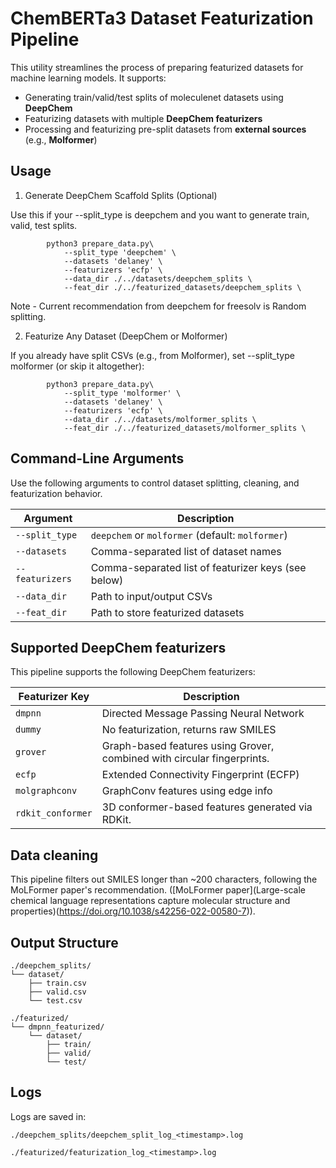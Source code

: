 # ChemBERTa3 Dataset Featurization Pipeline

This utility streamlines the process of preparing featurized datasets for machine learning models. 
It supports:

- Generating train/valid/test splits of moleculenet datasets using **DeepChem**
- Featurizing datasets with multiple **DeepChem featurizers**
- Processing and featurizing pre-split datasets from **external sources** (e.g., **Molformer**)

## Usage

1. Generate DeepChem Scaffold Splits (Optional)

Use this if your --split_type is deepchem and you want to generate train, valid, test splits.

```
        python3 prepare_data.py\
            --split_type 'deepchem' \
            --datasets 'delaney' \
            --featurizers 'ecfp' \
            --data_dir ./../datasets/deepchem_splits \
            --feat_dir ./../featurized_datasets/deepchem_splits \
```

Note - Current recommendation from deepchem for freesolv is Random splitting.

2. Featurize Any Dataset (DeepChem or Molformer)

If you already have split CSVs (e.g., from Molformer), set --split_type molformer (or skip it altogether):

```
        python3 prepare_data.py\
            --split_type 'molformer' \
            --datasets 'delaney' \
            --featurizers 'ecfp' \
            --data_dir ./../datasets/molformer_splits \
            --feat_dir ./../featurized_datasets/molformer_splits \
```

## Command-Line Arguments

Use the following arguments to control dataset splitting, cleaning, and featurization behavior.

| Argument        | Description                                         |
| --------------- | --------------------------------------------------- |
| `--split_type`  | `deepchem` or `molformer` (default: `molformer`)    |
| `--datasets`    | Comma-separated list of dataset names               |
| `--featurizers` | Comma-separated list of featurizer keys (see below) |
| `--data_dir`    | Path to input/output CSVs                           |
| `--feat_dir`    | Path to store featurized datasets                   |

## Supported DeepChem featurizers

This pipeline supports the following DeepChem featurizers:

| Featurizer Key    | Description                                                            |
| ----------------- | ---------------------------------------------------------------------- |
| `dmpnn`           | Directed Message Passing Neural Network                                |
| `dummy`           | No featurization, returns raw SMILES                                   |
| `grover`          | Graph-based features using Grover, combined with circular fingerprints.|
| `ecfp`            | Extended Connectivity Fingerprint (ECFP)                               |
| `molgraphconv`    | GraphConv features using edge info                                     |
| `rdkit_conformer` | 3D conformer-based features generated via RDKit.                       |

## Data cleaning

This pipeline filters out SMILES longer than ~200 characters, following the MoLFormer paper's recommendation. ([MoLFormer paper](Large-scale chemical language representations capture molecular structure and properties)(https://doi.org/10.1038/s42256-022-00580-7)).

## Output Structure

```
./deepchem_splits/
└── dataset/
    ├── train.csv
    ├── valid.csv
    └── test.csv

./featurized/
└── dmpnn_featurized/
    └── dataset/
        ├── train/
        ├── valid/
        └── test/
```

## Logs

Logs are saved in:

```
./deepchem_splits/deepchem_split_log_<timestamp>.log

./featurized/featurization_log_<timestamp>.log
```





